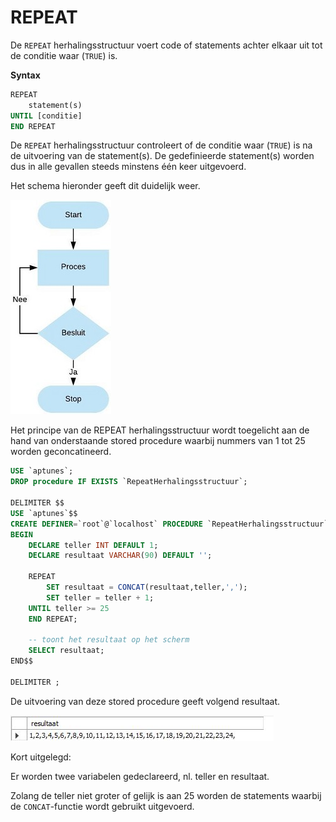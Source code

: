 # REPEAT

De `REPEAT` herhalingsstructuur voert code of statements achter elkaar uit tot de conditie waar \(`TRUE`\) is.

**Syntax**

```sql
REPEAT
    statement(s)
UNTIL [conditie]
END REPEAT 
```

De `REPEAT` herhalingsstructuur controleert of de conditie waar \(`TRUE`\) is na de uitvoering van de statement\(s\). De gedefinieerde statement\(s\) worden dus in alle gevallen steeds minstens één keer uitgevoerd. 

Het schema hieronder geeft dit duidelijk weer.

![](../../.gitbook/assets/storedp_repeat.JPG)

Het principe van de REPEAT herhalingsstructuur wordt toegelicht aan de hand van onderstaande stored procedure waarbij nummers van 1 tot 25 worden geconcatineerd.

```sql
USE `aptunes`;
DROP procedure IF EXISTS `RepeatHerhalingsstructuur`;

DELIMITER $$
USE `aptunes`$$
CREATE DEFINER=`root`@`localhost` PROCEDURE `RepeatHerhalingsstructuur`()
BEGIN
	DECLARE teller INT DEFAULT 1;
    DECLARE resultaat VARCHAR(90) DEFAULT '';
    
    REPEAT
        SET resultaat = CONCAT(resultaat,teller,',');
        SET teller = teller + 1;
    UNTIL teller >= 25
    END REPEAT;
    
    -- toont het resultaat op het scherm
    SELECT resultaat;
END$$

DELIMITER ;
```

De uitvoering van deze stored procedure geeft volgend resultaat.

![](../../.gitbook/assets/storedp_repeat_result.JPG)

Kort uitgelegd:

Er worden twee variabelen gedeclareerd, nl. teller en resultaat. 

Zolang de teller niet groter of gelijk is aan 25 worden de statements waarbij de `CONCAT`-functie wordt gebruikt uitgevoerd.

